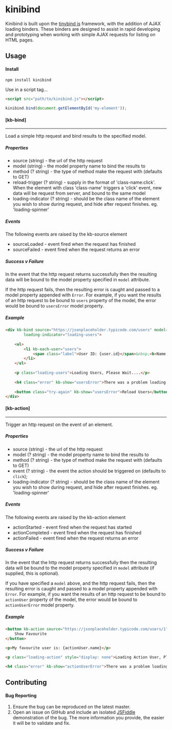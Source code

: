 # kinibind

Kinibind is built upon the [tinybind js](http://blikblum.github.io/tinybind/) framework, with the addition of AJAX loading binders.
These binders are designed to assist in rapid developing and prototyping when working with simple AJAX requests for listing on HTML pages.


## Usage

#### Install

```bash
npm install kinibind
```

Use in a script tag...

```html
<script src="path/to/kinibind.js"></script>
```
```javascript
kinibind.bind(document.getElementById('my-element'));
```
#### [kb-bind]
___

Load a simple http request and bind results to the specified model.

##### Properties
* source (string) - the url of the http request
* model (string) - the model property name to bind the results to
* method (? string) - the type of method make the request with (defaults to GET)
* reload-trigger (? string) - supply in the format of 'class-name:click'. When the element with class 'class-name' triggers a 'click' event, new data will be request from server, and bound to the same model
* loading-indicator (? string) - should be the class name of the element you wish to show during request, and hide after request finishes. eg. 'loading-spinner'

##### Events
The following events are raised by the kb-source element
* sourceLoaded - event fired when the request has finished
* sourceFailed - event fired when the request returns an error

##### Success v Failure
In the event that the http request returns successfully then the resulting data will be bound to the model property specified in `model` attribute.

If the http request fails, then the resulting error is caught and passed to a model property appended with `Error`. For example, if you want the results of an http request to be bound to `users` property of the model, the error would be bound to `usersError` model property.

##### Example

```html
<div kb-bind source="https://jsonplaceholder.typicode.com/users" model="users" reload-trigger="try-again:click"
        loading-indicator="loading-users">
    
    <ul>
        <li kb-each-user="users">
            <span class="label">User ID: {user.id}</span>&nbsp;<b>Name: </b>{user.name}
        </li>
    </ul>
    
    <p class="loading-users">Loading Users, Please Wait....</p>
    
    <h4 class="error" kb-show="usersError">There was a problem loading the users. Please try again.</h4>
    
    <button class="try-again" kb-show="usersError">Reload Users</button>
</div>
```

#### [kb-action]
___

Trigger an http request on the event of an element.

##### Properties
* source (string) - the url of the http request
* model (? string) - the model property name to bind the results to
* method (? string) - the type of method make the request with (defaults to GET)
* event (? string) - the event the action should be triggered on (defaults to `click`);
* loading-indicator (? string) - should be the class name of the element you wish to show during request, and hide after request finishes. eg. 'loading-spinner'

##### Events
The following events are raised by the kb-action element
* actionStarted - event fired when the request has started
* actionCompleted - event fired when the request has finished
* actionFailed - event fired when the request returns an error

##### Success v Failure
In the event that the http request returns successfully then the resulting data will be bound to the model property specified in `model` attribute (if supplied, this is optional).

If you have specified a `model` above, and the http request fails, then the resulting error is caught and passed to a model property appended with `Error`. For example, if you want the results of an http request to be bound to `actionUser` property of the model, the error would be bound to `actionUserError` model property.

##### Example
```html
<button kb-action source="https://jsonplaceholder.typicode.com/users/1" model="actionUser" loading-indicator="loading-action">
    Show Favourite
</button>

<p>My favourite user is: {actionUser.name}</p>

<p class="loading-action" style="display: none">Loading Action User, Please Wait....</p>

<h4 class="error" kb-show="actionUserError">There was a problem loading the user.</h4>

```

## Contributing

#### Bug Reporting

1. Ensure the bug can be reproduced on the latest master.
2. Open an issue on GitHub and include an isolated [JSFiddle](http://jsfiddle.net/) demonstration of the bug. The more information you provide, the easier it will be to validate and fix.
